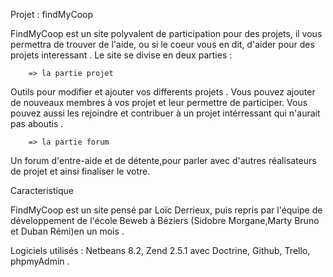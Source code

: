 Projet : findMyCoop

FindMyCoop est un site polyvalent de participation pour des projets, il vous permettra de trouver de l'aide,  ou si le coeur vous en dit, d'aider pour des projets interessant . Le site se divise en deux parties :

        => la partie projet 

Outils pour modifier et ajouter vos differents projets . Vous pouvez ajouter de nouveaux membres à vos   projet et leur permettre de participer. Vous pouvez aussi les rejoindre et contribuer à un projet intérressant qui n'aurait pas aboutis .

        => la partie forum

Un forum d'entre-aide et de détente,pour parler avec d'autres réalisateurs de projet et ainsi   finaliser le votre.

Caracteristique

FindMyCoop est un site pensé par Loïc Derrieux, puis repris par l'équipe de développement de l'école Beweb   à Béziers (Sidobre Morgane,Marty Bruno et Duban Rémi)en un mois .

Logiciels utilisés : Netbeans 8.2, Zend 2.5.1 avec Doctrine, Github, Trello, phpmyAdmin .


